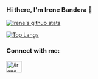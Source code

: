 ### Hi there, I'm Irene Bandera 👋

<!--
**irenebm/irenebm** is a ✨ _special_ ✨ repository because its `README.md` (this file) appears on your GitHub profile.

Here are some ideas to get you started:

- 🔭 I’m currently working on ...
- 🌱 I’m currently learning ...
- 👯 I’m looking to collaborate on ...
- 🤔 I’m looking for help with ...
- 💬 Ask me about ...
- 📫 How to reach me: ...
- 😄 Pronouns: ...
- ⚡ Fun fact: ...
-->

[![Irene's github stats](https://github-readme-stats.vercel.app/api?username=irenebm&show_icons=true)](https://github.com/anuraghazra/github-readme-stats)

[![Top Langs](https://github-readme-stats.vercel.app/api/top-langs/?username=irenebm&layout=compact)](https://github.com/anuraghazra/github-readme-stats)

### Connect with me:
<p align="left">
<a href="https://www.linkedin.com/in/irene-bandera" target="blank"><img align="center" src="https://raw.githubusercontent.com/rahuldkjain/github-profile-readme-generator/master/src/images/icons/Social/linked-in-alt.svg" alt="/irene-bandera" height="30" width="40" /></a>
</p>
